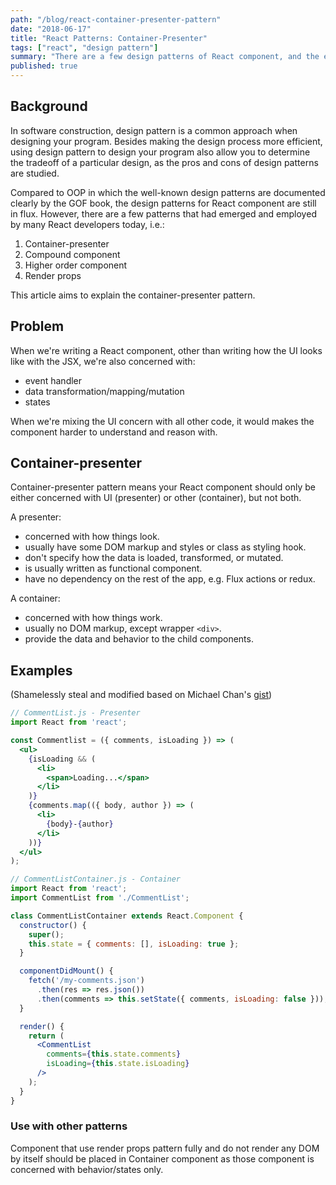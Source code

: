```yaml
---
path: "/blog/react-container-presenter-pattern"
date: "2018-06-17"
title: "React Patterns: Container-Presenter"
tags: ["react", "design pattern"]
summary: "There are a few design patterns of React component, and the easiest one is the Component-Presenter pattern, which is actually to separate mapping/states/transformation from the rendered content"
published: true
---
```


## Background

In software construction, design pattern is a common approach when designing your program. Besides making the design process more efficient, using design pattern to design your program also allow you to determine the tradeoff of a particular design, as the pros and cons of design patterns are studied.

Compared to OOP in which the well-known design patterns are documented clearly by the GOF book, the design patterns for React component are still in flux. However, there are a few patterns that had emerged and employed by many React developers today, i.e.:

1.  Container-presenter
2.  Compound component
3.  Higher order component
4.  Render props

This article aims to explain the container-presenter pattern.

## Problem

When we're writing a React component, other than writing how the UI looks like with the JSX, we're also concerned with:

* event handler
* data transformation/mapping/mutation
* states

When we're mixing the UI concern with all other code, it would makes the component harder to understand and reason with.

## Container-presenter

Container-presenter pattern means your React component should only be either concerned with UI (presenter) or other (container), but not both.

A presenter:

* concerned with how things look.
* usually have some DOM markup and styles or class as styling hook.
* don't specify how the data is loaded, transformed, or mutated.
* is usually written as functional component.
* have no dependency on the rest of the app, e.g. Flux actions or redux.

A container:

* concerned with how things work.
* usually no DOM markup, except wrapper `<div>`.
* provide the data and behavior to the child components.

## Examples

(Shamelessly steal and modified based on Michael Chan's [gist][gist])

```jsx
// CommentList.js - Presenter
import React from 'react';

const Commentlist = ({ comments, isLoading }) => (
  <ul>
    {isLoading && (
      <li>
        <span>Loading...</span>
      </li>
    )}
    {comments.map(({ body, author }) => (
      <li>
        {body}-{author}
      </li>
    ))}
  </ul>
);
```

```jsx
// CommentListContainer.js - Container
import React from 'react';
import CommentList from './CommentList';

class CommentListContainer extends React.Component {
  constructor() {
    super();
    this.state = { comments: [], isLoading: true };
  }

  componentDidMount() {
    fetch('/my-comments.json')
      .then(res => res.json())
      .then(comments => this.setState({ comments, isLoading: false }));
  }

  render() {
    return (
      <CommentList
        comments={this.state.comments}
        isLoading={this.state.isLoading}
      />
    );
  }
}
```

### Use with other patterns

Component that use render props pattern fully and do not render any DOM by itself should be placed in Container component as those component is concerned with behavior/states only.

[gist]: https://gist.github.com/chantastic/fc9e3853464dffdb1e3c
